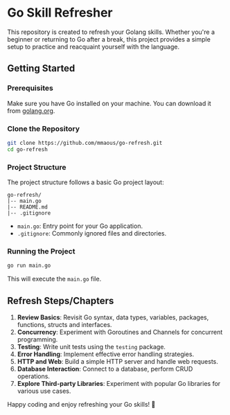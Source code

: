 # Go Skill Refresher

This repository is created to refresh your Golang skills. Whether you're a beginner or returning to Go after a break, this project provides a simple setup to practice and reacquaint yourself with the language.

## Getting Started

### Prerequisites

Make sure you have Go installed on your machine. You can download it from [golang.org](https://golang.org/dl/).

### Clone the Repository

```bash
git clone https://github.com/mmaous/go-refresh.git
cd go-refresh
```

### Project Structure

The project structure follows a basic Go project layout:

```
go-refresh/
|-- main.go
|-- README.md
|-- .gitignore
```

- `main.go`: Entry point for your Go application.
- `.gitignore`: Commonly ignored files and directories.

### Running the Project

```bash
go run main.go
```

This will execute the `main.go` file.

## Refresh Steps/Chapters

1. **Review Basics**: Revisit Go syntax, data types, variables, packages, functions, structs and interfaces.
2. **Concurrency**: Experiment with Goroutines and Channels for concurrent programming.
3. **Testing**: Write unit tests using the `testing` package.
4. **Error Handling**: Implement effective error handling strategies.
5. **HTTP and Web**: Build a simple HTTP server and handle web requests.
6. **Database Interaction**: Connect to a database, perform CRUD operations.
7. **Explore Third-party Libraries**: Experiment with popular Go libraries for various use cases.

Happy coding and enjoy refreshing your Go skills! 🚀